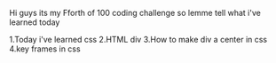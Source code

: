 Hi guys its my Fforth of 100 coding challenge so lemme tell what i've learned today

1.Today i've learned css
2.HTML div
3.How to make div a center in css
4.key frames in css

